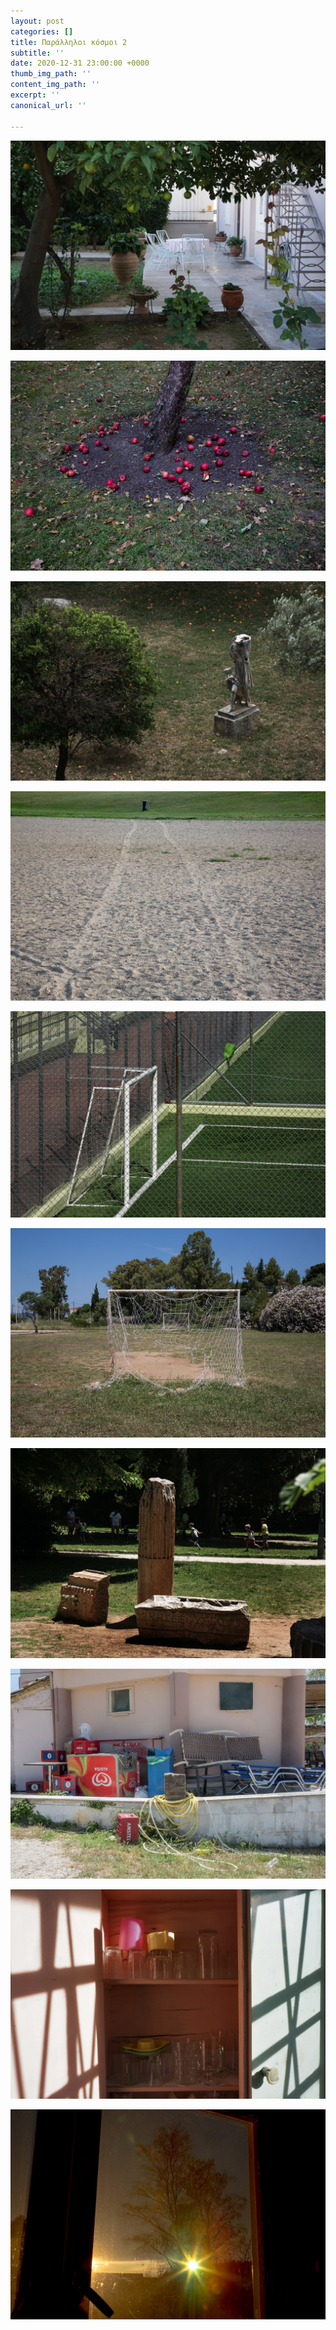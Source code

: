 ```yaml
---
layout: post
categories: []
title: Παράλληλοι κόσμοι 2
subtitle: ''
date: 2020-12-31 23:00:00 +0000
thumb_img_path: ''
content_img_path: ''
excerpt: ''
canonical_url: ''

---
```

![](/images/01-131903533_444901853176643_3660406881556197611_n.jpg)

![](/images/02-14715547_10210616286785731_1058178807245081775_o.jpg)

![](/images/03-131889405_748501386084199_5348045991338000725_n.jpg)

![](/images/04_mg_5290.jpg)

![](/images/05-131620355_2747251175591798_3659659188998067503_n.jpg)

![](/images/06_mg_8053.jpg)

![](/images/07-131927291_808860509671051_5062331210039442114_n.jpg)

![](/images/08_mg_8057.jpg)

![](/images/09-131932684_171533181323298_6055015059543801977_n.jpg)

![](/images/10-26240489_10214819177735378_5941252204826215633_o.jpg)